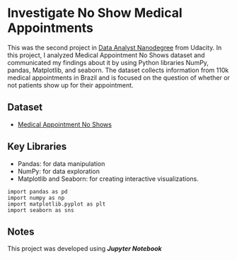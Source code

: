 # Investigate No Show Medical Appointments

This was the second project in [Data Analyst Nanodegree](https://www.udacity.com/course/data-analyst-nanodegree--nd002)  from Udacity. In this project, I analyzed Medical Appointment No Shows dataset and communicated my findings about it by using Python libraries NumPy, pandas, Matplotlib, and seaborn. The dataset collects information from 110k medical appointments in Brazil and is focused on the question of whether or not patients show up for their appointment.


## Dataset 
- [Medical Appointment No Shows](https://github.com/RawanAlsaedi/Investigate-No-Show-Appointments/blob/main/noshowappointments-kagglev2-may-2016.csv)


## Key Libraries
- Pandas: for data manipulation
- NumPy: for data exploration
- Matplotlib and Seaborn: for creating interactive visualizations.

``` 
import pandas as pd
import numpy as np
import matplotlib.pyplot as plt
import seaborn as sns
```

## Notes
This project was developed using **_Jupyter_ _Notebook_**
